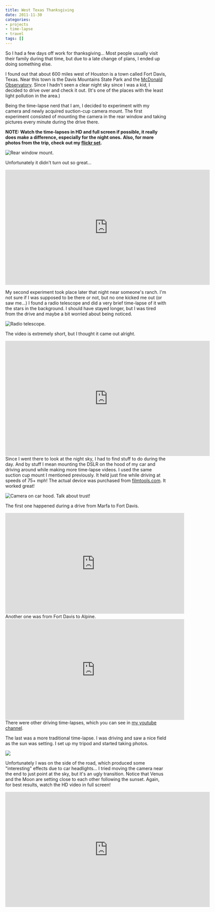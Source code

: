 ```yaml
---
title: West Texas Thanksgiving
date: 2011-11-30
categories:
- projects
- time-lapse
- travel
tags: []
---
```

So I had a few days off work for thanksgiving... Most people usually visit their family during that time, but due to a late change of plans, I ended up doing something else.

I found out that about 600 miles west of Houston is a town called Fort Davis, Texas. Near this town is the Davis Mountains State Park and the <a href="https://mcdonaldobservatory.org/" target="_blank">McDonald Observatory</a>. Since I hadn't seen a clear night sky since I was a kid, I decided to drive over and check it out. (It's one of the places with the least light pollution in the area.)

Being the time-lapse nerd that I am, I decided to experiment with my camera and newly acquired suction-cup camera mount. The first experiment consisted of mounting the camera in the rear window and taking pictures every minute during the drive there.

<b>NOTE: Watch the time-lapses in HD and full screen if possible, it really does make a difference, especially for the night ones.</b>
<b>Also, for more photos from the trip, check out my <a href="http://www.flickr.com/photos/apg88/sets/72157628146836525/with/6400131849/" target="_blank">flickr set</a>.</b>

![Rear window mount.](/images/blgr/IMG_20111124_093416.jpg)

Unfortunately it didn't turn out so great...

<div class="separator" style="clear: both; text-align: center;"><iframe allowfullscreen="" frameborder="0" height="360" src="https://www.youtube.com/embed/H4RQvv3tcWI?rel=0&amp;hd=1" width="640"></iframe></div>

My second experiment took place later that night near someone's ranch. I'm not sure if I was supposed to be there or not, but no one kicked me out (or saw me...) I found a radio telescope and did a very brief time-lapse of it with the stars in the background. I should have stayed longer, but I was tired from the drive and maybe a bit worried about being noticed.

![Radio telescope.](/images/flckr/6400131849_ca8c0b5979_b.jpg)

The video is extremely short, but I thought it came out alright.

<div class="separator" style="clear: both; text-align: center;"><iframe allowfullscreen="" frameborder="0" height="360" src="https://www.youtube.com/embed/jZ7VIhmbaLc?rel=0&amp;hd=1" width="640"></iframe></div>
Since I went there to look at the night sky, I had to find stuff to do during the day. And by stuff I mean mounting the DSLR on the hood of my car and driving around while making more time-lapse videos. I used the same suction cup mount I mentioned previously. It held just fine while driving at speeds of 75+ mph! The actual device was purchased from <a href="http://www.filmtools.com/" target="_blank">filmtools.com</a>. It worked great!

![Camera on car hood. Talk about trust!](/images/blgr/IMG_20111125_132532.jpg)

The first one happened during a drive from Marfa to Fort Davis.

<div class="separator" style="clear: both; text-align: center;"><iframe allowfullscreen="" frameborder="0" height="315" src="https://www.youtube.com/embed/Jnw-OzMZC3M?rel=0&amp;hd=1" width="560"></iframe></div>
Another one was from Fort Davis to Alpine.

<div class="separator" style="clear: both; text-align: center;"><iframe allowfullscreen="" frameborder="0" height="315" src="https://www.youtube.com/embed/9-nfMccyXFw?rel=0&amp;hd=1" width="560"></iframe></div>
There were other driving time-lapses, which you can see in <a href="https://www.youtube.com/user/apg88" target="_blank">my youtube channel</a>.

The last was a more traditional time-lapse. I was driving and saw a nice field as the sun was setting. I set up my tripod and started taking photos.

![](/images/blgr/IMG_20111126_173049.jpg)


Unfortunately I was on the side of the road, which produced some "interesting" effects due to car headlights... I tried moving the camera near the end to just point at the sky, but it's an ugly transition. Notice that Venus and the Moon are setting close to each other following the sunset. Again, for best results, watch the HD video in full screen!

<div class="separator" style="clear: both; text-align: center;"><iframe width="640" height="360" src="https://www.youtube.com/embed/Uj9nPNZd2Gs?rel=0&amp;hd=1" frameborder="0" allowfullscreen></iframe></div>
